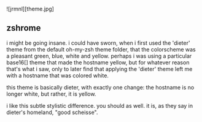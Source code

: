![jrmnl][theme.jpg]

## zshrome

i might be going insane. i could have sworn, when i first used the 'dieter' theme from the default oh-my-zsh theme folder, that the colorscheme was a pleasant green,  blue, white and yellow. perhaps i was using a particular base16[] theme that made the hostname yellow, but for whatever reason that's what i saw, only to later find that applying the 'dieter' theme left me with a hostname that was colored white.

this theme is basically dieter, with exactly one change: the hostname is no longer white, but rather, it is yellow. 

i like this subtle stylistic difference. you should as well. it is, as they say in dieter's homeland, "good scheisse". 
